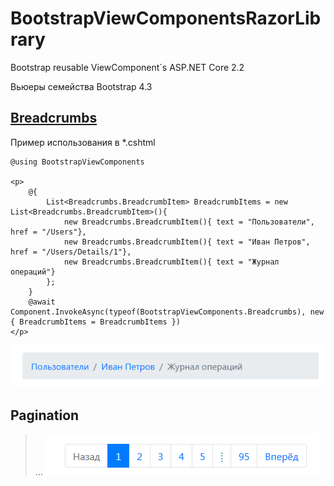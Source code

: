 ﻿# BootstrapViewComponentsRazorLibrary
Bootstrap reusable ViewComponent`s ASP.NET Core 2.2

Вьюеры семейства Bootstrap 4.3

## [Breadcrumbs](https://getbootstrap.com/docs/4.3/components/breadcrumb/)
Пример использования в *.cshtml
```cshtml
@using BootstrapViewComponents

<p>
    @{
        List<Breadcrumbs.BreadcrumbItem> BreadcrumbItems = new List<Breadcrumbs.BreadcrumbItem>(){
            new Breadcrumbs.BreadcrumbItem(){ text = "Пользователи", href = "/Users"},
            new Breadcrumbs.BreadcrumbItem(){ text = "Иван Петров", href = "/Users/Details/1"},
            new Breadcrumbs.BreadcrumbItem(){ text = "Журнал операций"}
        };
    }
    @await Component.InvokeAsync(typeof(BootstrapViewComponents.Breadcrumbs), new { BreadcrumbItems = BreadcrumbItems })
</p>
```

![Bootstrap - breadcrumb demo](./demo/Breadcrumb.png)

## Pagination
> ...
![Bootstrap - pagination demo](./demo/Pagination.png)
